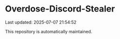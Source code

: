 # Overdose-Discord-Stealer

Last updated: 2025-07-07 21:54:52

This repository is automatically maintained.
